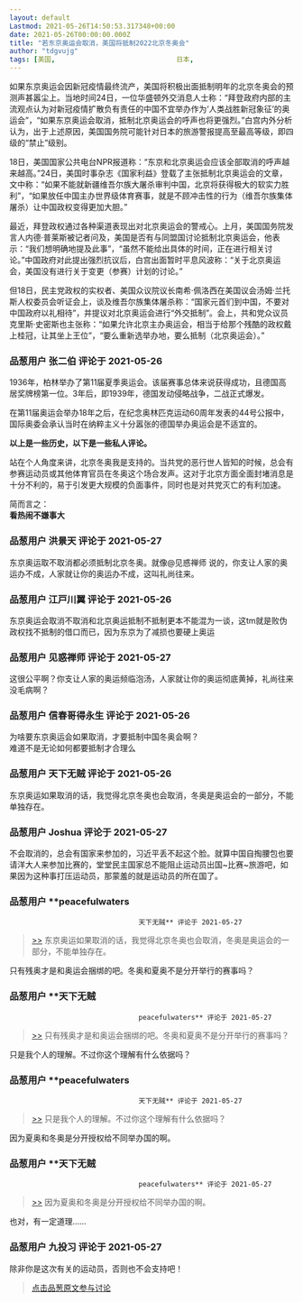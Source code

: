 ```yaml
---
layout: default
Lastmod: 2021-05-26T14:50:53.317348+00:00
date: 2021-05-26T00:00:00.000Z
title: "若东京奥运会取消，美国将抵制2022北京冬奥会"
author: "tdgvujg"
tags: [美国,								日本,								中国,								奥运会,								冬奥会]
---
```


如果东京奥运会因新冠疫情最终流产，美国将积极出面抵制明年的北京冬奥会的预测声甚嚣尘上。当地时间24日，一位华盛顿外交消息人士称：“拜登政府内部的主流观点认为对新冠疫情扩散负有责任的中国不宜举办作为‘人类战胜新冠象征’的奥运会”，“如果东京奥运会取消，抵制北京奥运会的呼声也将更强烈。”白宫内外分析认为，出于上述原因，美国国务院可能针对日本的旅游警报提高至最高等级，即四级的“禁止”级别。  
  
18日，美国国家公共电台NPR报道称：“东京和北京奥运会应该全部取消的呼声越来越高。”24日，美国时事杂志《国家利益》登载了主张抵制北京奥运会的文章，文中称：“如果不能就新疆维吾尔族大屠杀审判中国，北京将获得极大的软实力胜利”，“如果放任中国主办世界级体育赛事，就是不顾冲击性的行为（维吾尔族集体屠杀）让中国政权变得更加大胆。”  
  
最近，拜登政权通过各种渠道表现出对北京奥运会的警戒心。上月，美国国务院发言人内德·普莱斯被记者问及，美国是否有与同盟国讨论抵制北京奥运会，他表示：“我们想明确地提及此事”，“虽然不能给出具体的时间，正在进行相关讨论。”中国政府对此提出强烈抗议后，白宫出面暂时平息风波称：“关于北京奥运会，美国没有进行关于变更（参赛）计划的讨论。”  
  
但18日，民主党政权的实权者、美国众议院议长南希·佩洛西在美国议会汤姆·兰托斯人权委员会听证会上，谈及维吾尔族集体屠杀称：“国家元首们到中国，不要对中国政府以礼相待”，并提议对北京奥运会进行“外交抵制”。会上，共和党众议员克里斯·史密斯也主张称：“如果允许北京主办奥运会，相当于给那个残酷的政权戴上桂冠，让其坐上王位”，“要么重新选举办地，要么抵制（北京奥运会）。”

            
### 品葱用户 **张二伯** 评论于 2021-05-26
        
1936年，柏林举办了第11届夏季奥运会。该届赛事总体来说获得成功，且德国高居奖牌榜第一位。3年后，即1939年，德国发动侵略战争，二战正式爆发。  
  
在第11届奥运会举办18年之后，在纪念奥林匹克运动60周年发表的44号公报中，国际奥委会承认当时在纳粹主义十分嚣张的德国举办奥运会是不适宜的。  
  
**以上是一些历史，以下是一些私人评论。**  
  
站在个人角度来讲，北京冬奥我是支持的。当共党的恶行世人皆知的时候，总会有参赛运动员或其他体育官员在冬奥这个场合发声。这对于北京方面全面封堵消息是十分不利的，易于引发更大规模的负面事件，同时也是对共党灭亡的有利加速。  
  
简而言之：  
**看热闹不嫌事大**
        


            
### 品葱用户 **洪景天** 评论于 2021-05-27
        
东京奥运取不取消都必须抵制北京冬奥。就像@见惑禅师 说的，你支让人家的奥运办不成，人家就让你的奥运办不成，这叫礼尚往来。
        


            
### 品葱用户 **江戸川翼** 评论于 2021-05-26
        
东京奥运会取消不取消和北京奥运抵制不抵制更本不能混为一谈，这tm就是败伪政权找不抵制的借口而已，因为东京为了减损也要硬上奥运
        


            
### 品葱用户 **见惑禅师** 评论于 2021-05-27
        
这很公平啊？你支让人家的奥运频临泡汤，人家就让你的奥运彻底黄掉，礼尚往来没毛病啊？
        


            
### 品葱用户 **信春哥得永生** 评论于 2021-05-26
        
为啥要东京奥运会如果取消，才要抵制中国冬奥会啊？  
难道不是无论如何都要抵制才合理么
        


            
### 品葱用户 **天下无贼** 评论于 2021-05-26
        
东京奥运如果取消的话，我觉得北京冬奥也会取消，冬奥是奥运会的一部分，不能单独存在。
        


            
### 品葱用户 **Joshua** 评论于 2021-05-27
        
不会取消的，总会有国家来参加的，习近平丢不起这个脸。就算中国自掏腰包也要请洋大人来参加比赛的，堂堂民主国家总不能阻止运动员出国~比赛~旅游吧，如果因为这种事打压运动员，那蒙羞的就是运动员的所在国了。
        


            
### 品葱用户 **peacefulwaters				
									天下无贼** 评论于 2021-05-27
        
> [\>>]( "/article/item_id-649937#") 东京奥运如果取消的话，我觉得北京冬奥也会取消，冬奥是奥运会的一部分，不能单独存在。

  
  
只有残奥才是和奥运会捆绑的吧。冬奥和夏奥不是分开举行的赛事吗？
        


            
### 品葱用户 **天下无贼				
									peacefulwaters** 评论于 2021-05-27
        
> [\>>]( "/article/item_id-649995#") 只有残奥才是和奥运会捆绑的吧。冬奥和夏奥不是分开举行的赛事吗？

  
  
只是我个人的理解。不过你这个理解有什么依据吗？
        


            
### 品葱用户 **peacefulwaters				
									天下无贼** 评论于 2021-05-27
        
> [\>>]( "/article/item_id-649999#") 只是我个人的理解。不过你这个理解有什么依据吗？

  
  
因为夏奥和冬奥是分开授权给不同举办国的啊。
        


            
### 品葱用户 **天下无贼				
									peacefulwaters** 评论于 2021-05-27
        
> [\>>]( "/article/item_id-650001#") 因为夏奥和冬奥是分开授权给不同举办国的啊。

  
  
也对，有一定道理……
        


            
### 品葱用户 **九投习** 评论于 2021-05-27
        
除非你是这次有关的运动员，否则也不会支持吧！
        






> [点击品葱原文参与讨论](https://pincong.rocks/article/id-32570__sort_key-agree_count__sort-DESC)

